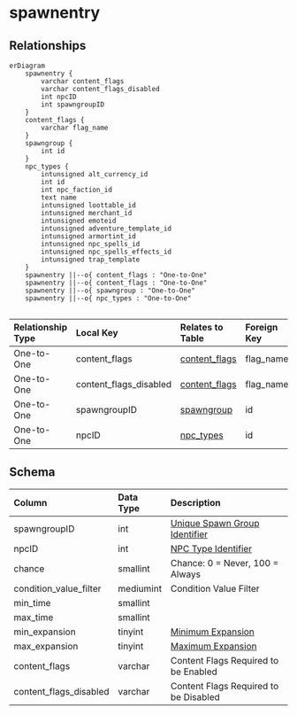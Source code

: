 # spawnentry

## Relationships

```mermaid
erDiagram
    spawnentry {
        varchar content_flags
        varchar content_flags_disabled
        int npcID
        int spawngroupID
    }
    content_flags {
        varchar flag_name
    }
    spawngroup {
        int id
    }
    npc_types {
        intunsigned alt_currency_id
        int id
        int npc_faction_id
        text name
        intunsigned loottable_id
        intunsigned merchant_id
        intunsigned emoteid
        intunsigned adventure_template_id
        intunsigned armortint_id
        intunsigned npc_spells_id
        intunsigned npc_spells_effects_id
        intunsigned trap_template
    }
    spawnentry ||--o{ content_flags : "One-to-One"
    spawnentry ||--o{ content_flags : "One-to-One"
    spawnentry ||--o{ spawngroup : "One-to-One"
    spawnentry ||--o{ npc_types : "One-to-One"


```


| Relationship Type | Local Key | Relates to Table | Foreign Key |
| :--- | :--- | :--- | :--- |
| One-to-One | content_flags | [content_flags](../../schema/flagging/content_flags.md) | flag_name |
| One-to-One | content_flags_disabled | [content_flags](../../schema/flagging/content_flags.md) | flag_name |
| One-to-One | spawngroupID | [spawngroup](../../schema/spawns/spawngroup.md) | id |
| One-to-One | npcID | [npc_types](../../schema/npcs/npc_types.md) | id |


## Schema

| Column | Data Type | Description |
| :--- | :--- | :--- |
| spawngroupID | int | [Unique Spawn Group Identifier](spawngroup.md) |
| npcID | int | [NPC Type Identifier](../../schema/npcs/npc_types.md) |
| chance | smallint | Chance: 0 = Never, 100 = Always |
| condition_value_filter | mediumint | Condition Value Filter |
| min_time | smallint |  |
| max_time | smallint |  |
| min_expansion | tinyint | [Minimum Expansion](../../../../server/operation/expansion-list) |
| max_expansion | tinyint | [Maximum Expansion](../../../../server/operation/expansion-list) |
| content_flags | varchar | Content Flags Required to be Enabled |
| content_flags_disabled | varchar | Content Flags Required to be Disabled |

